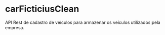 # carFicticiusClean
API Rest de cadastro de veículos para armazenar os veículos utilizados pela empresa.
